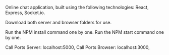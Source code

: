 Online chat application, built using the following technologies: React, Express, Socket.io.

Download both server and browser folders for use.

Run the NPM install command one by one.
Run the NPM start command one by one.

Call Ports Server: localhost:5000,
Call Ports Browser: localhost:3000,